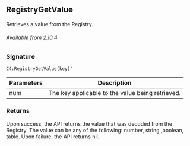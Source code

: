 ## RegistryGetValue

Retrieves a value from the Registry.


###### Available from 2.10.4


### Signature

`C4:RegistryGetValue(key)'
`

|Parameters | Description|
| --- | --- |
| num | The key applicable to the value being retrieved. |


### Returns

Upon success, the API returns the value that was decoded from the Registry. The value can be any of the following: number, string ,boolean, table. Upon failure, the API returns nil.